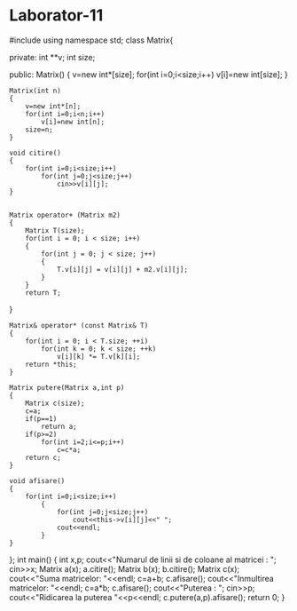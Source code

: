 # Laborator-11
#include<iostream>
using namespace std;
class Matrix{

private:
   int **v;
   int size;

public:
    Matrix()
    {
        v=new int*[size];
        for(int i=0;i<size;i++)
            v[i]=new int[size];
    }

    Matrix(int n)
    {
        v=new int*[n];
        for(int i=0;i<n;i++)
            v[i]=new int[n];
        size=n;
    }

    void citire()
    {
        for(int i=0;i<size;i++)
            for(int j=0;j<size;j++)
                cin>>v[i][j];
    }


    Matrix operator+ (Matrix m2)
    {
        Matrix T(size);
        for(int i = 0; i < size; i++)
        {
            for(int j = 0; j < size; j++)
            {
                T.v[i][j] = v[i][j] + m2.v[i][j];
            }
        }
        return T;
   }

    Matrix& operator* (const Matrix& T)
    {
        for(int i = 0; i < T.size; ++i)
            for(int k = 0; k < size; ++k)
                v[i][k] *= T.v[k][i];
        return *this;
    }

    Matrix putere(Matrix a,int p)
    {
        Matrix c(size);
        c=a;
        if(p==1)
            return a;
        if(p>=2)
            for(int i=2;i<=p;i++)
                c=c*a;
        return c;
    }

    void afisare()
    {
        for(int i=0;i<size;i++)
            {
                for(int j=0;j<size;j++)
                    cout<<this->v[i][j]<<" ";
                cout<<endl;
            }
    }

};
    int main()
    {
        int x,p;
        cout<<"Numarul de linii si de coloane al matricei : ";
        cin>>x;
        Matrix a(x);
        a.citire();
        Matrix b(x);
        b.citire();
        Matrix c(x);
        cout<<"Suma matricelor: "<<endl;
        c=a+b;
        c.afisare();
        cout<<"Inmultirea matricelor: "<<endl;
        c=a*b;
        c.afisare();
        cout<<"Puterea : "; cin>>p;
        cout<<"Ridicarea la puterea "<<p<<endl;
        c.putere(a,p).afisare();
        return 0;
}
